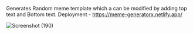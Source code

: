 Generates Random meme template which a can be modified by adding top text and Bottom text.
Deployment - https://meme-generatorx.netlify.app/

![Screenshot (190)](https://github.com/Akil-GH/meme-generator/assets/139623503/739e9e43-cb00-4c51-8346-cf8594744aae)
